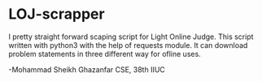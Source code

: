 # LOJ-scrapper 

I pretty straight forward scaping script for Light Online Judge. This script written with python3 with the help of requests module. It can download problem statements in three different way for ofline uses.

-Mohammad Sheikh Ghazanfar
CSE, 38th
IIUC


